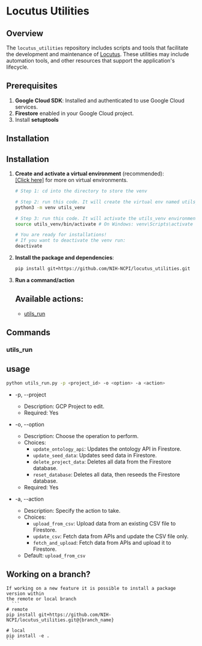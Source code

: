 # Locutus Utilities

## Overview

The `locutus_utilities` repository includes scripts and tools that facilitate the development and maintenance of [Locutus]("https://github.com/NIH-NCPI/locutus"). These utilities may include automation tools, and other resources that support the application's lifecycle.


## Prerequisites

1. **Google Cloud SDK**: Installed and authenticated to use Google Cloud services.
2. **Firestore** enabled in your Google Cloud project.
3. Install **setuptools**

## Installation

## Installation

1. **Create and activate a virtual environment** (recommended):<br>
[[Click here]]("https://realpython.com/python-virtual-environments-a-primer/") for more on virtual environments.

    ```bash
    # Step 1: cd into the directory to store the venv

    # Step 2: run this code. It will create the virtual env named utils_venv in the current directory.
    python3 -m venv utils_venv

    # Step 3: run this code. It will activate the utils_venv environment
    source utils_venv/bin/activate # On Windows: venv\Scripts\activate

    # You are ready for installations! 
    # If you want to deactivate the venv run:
    deactivate
    ```

2. **Install the package and dependencies**:
    ```bash
    pip install git+https://github.com/NIH-NCPI/locutus_utilities.git
    ```
3. **Run a command/action**

   ## Available actions:
   * [utils_run](#utils_run) <br>

## Commands
### utils_run 
## usage 
```bash
python utils_run.py -p <project_id> -o <option> -a <action>
```
* -p, --project
    * Description: GCP Project to edit.
    * Required: Yes

* -o, --option
    * Description: Choose the operation to perform.
    * Choices:
        * `update_ontology_api`: Updates the ontology API in Firestore.
        * `update_seed_data`: Updates seed data in Firestore.
        * `delete_project_data`: Deletes all data from the Firestore database.
        * `reset_database`: Deletes all data, then reseeds the Firestore database.
    * Required: Yes

* -a, --action
    * Description: Specify the action to take.
    * Choices:
        * `upload_from_csv`: Upload data from an existing CSV file to Firestore.
        * `update_csv`: Fetch data from APIs and update the CSV file only.
        * `fetch_and_upload`: Fetch data from APIs and upload it to Firestore.
    * Default: `upload_from_csv`

## Working on a branch?
    If working on a new feature it is possible to install a package version within
    the remote or local branch
      ```
    # remote
    pip install git+https://github.com/NIH-NCPI/locutus_utilities.git@{branch_name}

    # local
    pip install -e .
    ```